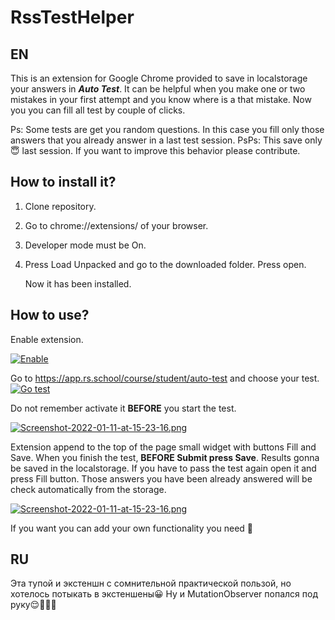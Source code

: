 # RssTestHelper
## EN
This is an extension for Google Chrome provided to save in localstorage 
your answers in ***Auto Test***. It can be helpful when you make one or two mistakes in your 
first attempt and you know where is a that mistake. Now you you can fill all test by couple of clicks.

Ps: Some tests are get you random questions. In this case you fill only those answers that you already answer in a last test session. 
PsPs: This save only 😇 last session. If you want to improve this behavior please contribute.

## How to install it?
1. Clone repository.
2. Go to chrome://extensions/ of your browser.
3. Developer mode must be On.
4. Press Load Unpacked and go to the downloaded folder. Press open.
   
   Now it has been installed.

## How to use?
Enable extension.
   
[![Enable](
https://i.postimg.cc/Vvz6wh48/Screenshot-2022-01-11-at-15-23-16.png
)](https://i.postimg.cc/k5tDvKDk/2022-01-11-15-25-40.png)   

Go to https://app.rs.school/course/student/auto-test and choose your test.
[![Go test](https://i.postimg.cc/k5tDvKDk/2022-01-11-15-25-40.png)](https://i.postimg.cc/k5tDvKDk/2022-01-11-15-25-40.png)

Do not remember activate it **BEFORE** you start the test.
   
[![Screenshot-2022-01-11-at-15-23-16.png](
https://i.postimg.cc/pTbrGrFy/2022-01-11-15-27-41.png)](https://i.postimg.cc/k5tDvKDk/2022-01-11-15-25-40.png)

Extension append to the top of the page small widget with buttons Fill and Save. When you finish the test, **BEFORE Submit press Save**. Results gonna be saved in the localstorage. If you have to pass the test again open it and press Fill button. Those answers you have been already answered will be check automatically from the storage. 
   
[![Screenshot-2022-01-11-at-15-23-16.png](
https://i.postimg.cc/d121zF26/2022-01-11-15-28-43.png)](https://i.postimg.cc/k5tDvKDk/2022-01-11-15-25-40.png)

If you want you can add your own functionality you need 👋


## RU
Эта тупой и экстеншн с сомнительной практической пользой, но хотелось потыкать в экстеншены😀
Ну и MutationObserver попался под руку😌🤦🏽‍♂️
